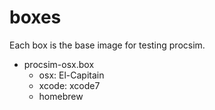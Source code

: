 # boxes

Each box is the base image for testing procsim.

* procsim-osx.box
  * osx: El-Capitain
  * xcode: xcode7
  * homebrew


